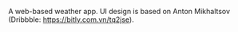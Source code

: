 A web-based weather app. UI design is based on Anton Mikhaltsov (Dribbble: https://bitly.com.vn/tq2jse).
